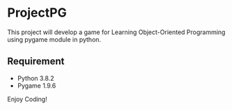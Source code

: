 # ProjectPG
This project will develop a game for Learning Object-Oriented Programming using pygame module in python.
## Requirement
* Python 3.8.2
* Pygame 1.9.6


Enjoy Coding!
